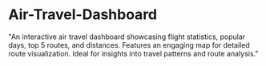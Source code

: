 # Air-Travel-Dashboard
"An interactive air travel dashboard showcasing flight statistics, popular days, top 5 routes, and distances. Features an engaging map for detailed route visualization. Ideal for insights into travel patterns and route analysis."
